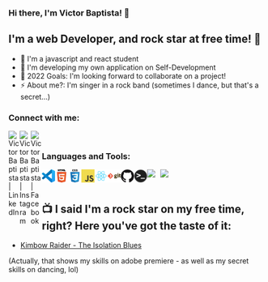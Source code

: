 

### Hi there, I'm Victor Baptista! 👋


## I'm a web Developer, and rock star at free time! 💪
- 🌱 I'm a javascript and react student
- 🔭 I'm developing my own application on Self-Development
- 🥅 2022 Goals: I'm looking forward to collaborate on a project!
- ⚡ About me?: I'm singer in a rock band (sometimes I dance, but that's a secret...)

### Connect with me:

[<img align="left" alt="Victor Baptista | LinkedIn" width="22px" src="https://cdn.jsdelivr.net/npm/simple-icons@v3/icons/linkedin.svg" />][linkedin] 
[<img align="left" alt="Victor Baptista | Instagram" width="22px" src="https://cdn.jsdelivr.net/npm/simple-icons@v3/icons/instagram.svg" />][instagram]
[<img align="left" alt="Victor Baptista | Facebook" width="22px" src="https://image.similarpng.com/very-thumbnail/2021/01/Facebook-icon-design-on-transparent-background-PNG.png" />][facebook]

<br/>

### Languages and Tools:

<img align="left" alt="Visual Studio Code" width="26px" src="https://raw.githubusercontent.com/github/explore/80688e429a7d4ef2fca1e82350fe8e3517d3494d/topics/visual-studio-code/visual-studio-code.png" />
<img align="left" alt="HTML5" width="26px" src="https://raw.githubusercontent.com/github/explore/80688e429a7d4ef2fca1e82350fe8e3517d3494d/topics/html/html.png" />
<img align="left" alt="CSS3" width="26px" src="https://raw.githubusercontent.com/github/explore/80688e429a7d4ef2fca1e82350fe8e3517d3494d/topics/css/css.png" />
<img align="left" alt="JavaScript" width="26px" src="https://raw.githubusercontent.com/github/explore/80688e429a7d4ef2fca1e82350fe8e3517d3494d/topics/javascript/javascript.png" />
<img align="left" alt="React" width="26px" src="https://raw.githubusercontent.com/github/explore/80688e429a7d4ef2fca1e82350fe8e3517d3494d/topics/react/react.png" />
<img align="left" alt="Git" width="26px" src="https://raw.githubusercontent.com/github/explore/80688e429a7d4ef2fca1e82350fe8e3517d3494d/topics/git/git.png" />
<img align="left" alt="GitHub" width="26px" src="https://raw.githubusercontent.com/github/explore/78df643247d429f6cc873026c0622819ad797942/topics/github/github.png" />
<img align="left" alt="Terminal" width="26px" src="https://raw.githubusercontent.com/github/explore/80688e429a7d4ef2fca1e82350fe8e3517d3494d/topics/terminal/terminal.png" />
<img align="left" alt-"Adobe Premiere" width="26px" src="https://upload.wikimedia.org/wikipedia/commons/4/40/Adobe_Premiere_Pro_CC_icon.svg"/>
<img align="left" alt-"Adobe Photoshop" width="26px" src="https://upload.wikimedia.org/wikipedia/commons/a/af/Adobe_Photoshop_CC_icon.svg"/>



<br/>
<br/>



## 📺 I said I'm a rock star on my free time, right? Here you've got the taste of it:

<!-- YOUTUBE:START -->
- [Kimbow Raider - The Isolation Blues](https://www.youtube.com/watch?v=jxDCql_NcoI&t=79s)

<!-- YOUTUBE:END -->


(Actually, that shows my skills on adobe premiere - as well as my secret skills on dancing, lol) 




[linkedin]: https://linkedin.com/in/vicbaptista/
[instagram]: https://www.instagram.com/victorfugagnoli/
[facebook]: https://www.facebook.com/vicfug/

